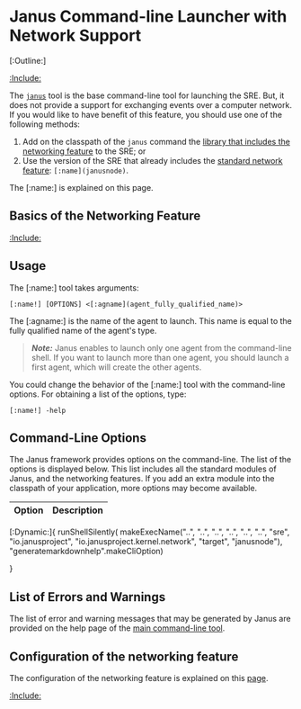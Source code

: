# Janus Command-line Launcher with Network Support

[:Outline:]

[:Include:](./janus.inc)

The [`janus`](./Janus.md) tool is the base command-line tool for launching the SRE.
But, it does not provide a support for exchanging events over a computer
network. If you would like to have benefit of this feature, you should use one of the following
methods:

1. Add on the classpath of the `janus` command the [library that includes the networking feature](./JanusNetworkExtension.md) to the SRE; or
2. Use the version of the SRE that already includes the [standard network feature](./JanusNetworkExtension.md): `[:name](janusnode)`.

The [:name:] is explained on this page.

## Basics of the Networking Feature

[:Include:](./hazelcast.inc)

## Usage

The [:name:] tool takes arguments:

```text
[:name!] [OPTIONS] <[:agname](agent_fully_qualified_name)>
```


The [:agname:] is the name of the agent to launch. This name is equal to the
fully qualified name of the agent's type.

> **_Note:_** Janus enables to launch only one agent from the command-line shell. If you want to launch
> more than one agent, you should launch a first agent, which will create the other agents.

You could change the behavior of the [:name:] tool with the command-line options.
For obtaining a list of the options, type:

```texts
[:name!] -help
```


## Command-Line Options

The Janus framework provides options on the command-line.
The list of the options is displayed below. This list includes
all the standard modules of Janus, and the networking features.
If you add an extra module into the classpath of your application,
more options may become available.



| Option | Description |
| ------ | ----------- |
[:Dynamic:]{
	runShellSilently(
		makeExecName("..", "..", "..", "..", "..", "..", "sre", "io.janusproject", "io.janusproject.kernel.network", "target", "janusnode"),
		"generatemarkdownhelp".makeCliOption)

}



## List of Errors and Warnings

The list of error and warning messages that may be generated by Janus are provided on the
help page of the [main command-line tool](./Janus.md).

## Configuration of the networking feature

The configuration of the networking feature is explained on this [page](./JanusNetworkExtension.md).


[:Include:](../legal.inc)

